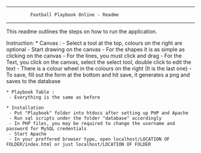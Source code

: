 ---------------------------------------------------------------
             Football Playbook Online - Readme
---------------------------------------------------------------
This readme outlines the steps on how to run the application.

Instruction:
    * Canvas :
     - Select a tool at the top, colours on the right are optional
     - Start drawing on the canvas
     - For the shapes it is as simple as clicking on the canvas
     - For the lines, you must click and drag
     - For the Text, you click on the canvas, select the select tool, double click to edit the text
     - There is a colour wheel in the colours on the right (It is the last one)
     - To save, fill out the form at the bottom and hit save, it generates a png and saves to the database
     
    * Playbook Table :
     - Everything is the same as before
    
    * Installation
     - Put "Playbook" folder into htdocs after setting up PHP and Apache
     - Run sql scripts under the folder "database" accordingly
     - In PHP files, you may be required to change the username and password for MySQL credentials
     - Start Apache
     - In your preffered browser type, open localhost/LOCATION OF FOLDER/index.html or just localhost/LOCATION OF FOLDER
